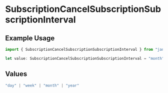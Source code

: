 # SubscriptionCancelSubscriptionSubscriptionInterval

## Example Usage

```typescript
import { SubscriptionCancelSubscriptionSubscriptionInterval } from "jani-payments/models/operations";

let value: SubscriptionCancelSubscriptionSubscriptionInterval = "month";
```

## Values

```typescript
"day" | "week" | "month" | "year"
```